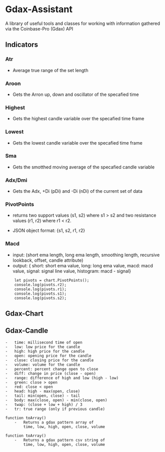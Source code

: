 # Gdax-Assistant

A library of useful tools and classes for working with information gathered via the Coinbase-Pro (Gdax) API

## Indicators

### Atr

- Average true range of the set length

### Aroon

- Gets the Arron up, down and oscillator of the specafied time

### Highest

- Gets the highest candle variable over the specafied time frame

### Lowest

- Gets the lowest candle variable over the specafied time frame

### Sma

- Gets the smotthed moving average of the specafied candle variable

### Adx/Dmi

- Gets the Adx, +Di (pDi) and -Di (nDi) of the current set of data

### PivotPoints

- returns two support values (s1, s2) where s1 > s2 and two resistance values (r1, r2) where r1 < r2.

- JSON object format: {s1, s2, r1, r2}

### Macd

- input: (short ema length, long ema length, smoothing length, recursive lookback, offset, candle attribute)
- output: { short: short ema value, long: long ema value, macd: macd value, signal: signal line value, histogram: macd - signal}

```
    let pivots = chart.PivotPoints();
    console.log(pivots.r2);
    console.log(pivots.r1);
    console.log(pivots.s1);
    console.log(pivots.s2);
```

## Gdax-Chart

## Gdax-Candle

    -   time: millisecond time of open
    -   low: low price for the candle
    -   high: high price for the candle
    -   open: opening price for the candle
    -   close: closing price for the candle
    -   volume: volume for the candle
    -   percent: percent change open to close
    -   diff: change in price (close - open)
    -   range: difference of high and low (high - low)
    -   green: close > open
    -   red: close < open
    -   head: high - max(open, close)
    -   tail: min(open, close) - tail
    -   body: max(close, open) - min(close, open)
    -   twap: (close + low + high) / 3
    -   tr: true range (only if previous candle)

    function toArray()
        -   Returns a gdax pattern array of
            time, low, high, open, close, volume

    function toArray()
        -   Returns a gdax pattern csv string of
            time, low, high, open, close, volume

```

```
